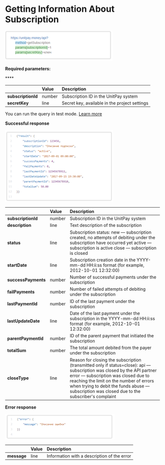 # Getting Information About Subscription

![](../../.gitbook/assets/image%20%287%29.png)

  
**Required parameters:**

\*\*\*\*

|  | **Value** | **Description** |
| :--- | :--- | :--- |
| **subscriptionId** | number | Subscription ID in the UnitPay system |
| **secretKey** | line | Secret key, available in the project settings |

You can run the query in test mode. [Learn more](../../book-of-reference/test-api.md)

**Successful response**

![](../../.gitbook/assets/image%20%2833%29.png)



|  | **Value** | **Description** |
| :--- | :--- | :--- |
| **subscriptionId** | number | Subscription ID in the UnitPay system |
| **description** | line | Text description of the subscription |
| **status**  | line | Subscription status:   new — subscription created, no attempts of debiting under the subscription have occurred yet   active — subscription is active   close — subscription is closed |
| **startDate**  | line | Subscription creation date in the YYYY-mm-dd HH:ii:ss format \(for example, 2012-10-01 12:32:00\) |
| **successPayments** | number | Number of successful payments under the subscription |
| **failPayments** | number | Number of failed attempts of debiting under the subscription |
| **lastPaymentId** | number | ID of the last payment under the subscription |
| **lastUpdateDate** | line | Date of the last payment under the subscription in the YYYY-mm-dd HH:ii:ss format \(for example, 2012-10-01 12:32:00\) |
| **parentPaymentId** | number | ID of the parent payment that initiated the subscription |
| **totalSum** | number | The total amount debited from the payer under the subscription |
| **closeType** | line | Reason for closing the subscription \(transmitted only if status=close\):   api — subscription was closed by the API partner   error — subscription was closed due to reaching the limit on the number of errors when trying to debit the funds   abuse — subscription was closed due to the subscriber's complaint |

  


**Error response**

![](../../.gitbook/assets/image%20%282%29.png)



|  | **Value** | **Description** |
| :--- | :--- | :--- |
| **message** | line | Information with a description of the error |

